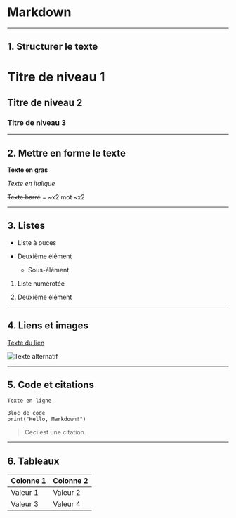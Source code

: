 # Markdown

--- 

## 1. Structurer le texte

# Titre de niveau 1

## Titre de niveau 2

### Titre de niveau 3

---

## 2. Mettre en forme le texte

**Texte en gras**

*Texte en italique*

~~Texte barré~~ = ~x2  mot ~x2 

---

## 3. Listes

- Liste à puces

- Deuxième élément
  - Sous-élément

1. Liste numérotée

2. Deuxième élément

---

## 4. Liens et images

[Texte du lien](https://exemple.com)

![Texte alternatif](https://exemple.com/image.jpg)

---

## 5. Code et citations

`Texte en ligne`

```
Bloc de code
print("Hello, Markdown!")
```

> Ceci est une citation.

---

## 6. Tableaux

| Colonne 1 | Colonne 2 |
|-----------|-----------|
| Valeur 1  | Valeur 2  |
| Valeur 3  | Valeur 4  